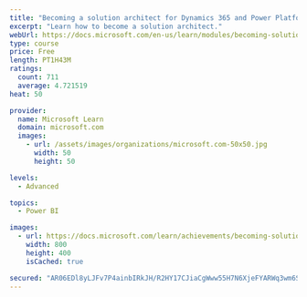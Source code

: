 ```yaml
---
title: "Becoming a solution architect for Dynamics 365 and Power Platform"
excerpt: "Learn how to become a solution architect."
webUrl: https://docs.microsoft.com/en-us/learn/modules/becoming-solution-architect/
type: course
price: Free
length: PT1H43M
ratings:
  count: 711
  average: 4.721519
heat: 50

provider:
  name: Microsoft Learn
  domain: microsoft.com
  images:
    - url: /assets/images/organizations/microsoft.com-50x50.jpg
      width: 50
      height: 50

levels:
  - Advanced

topics:
  - Power BI

images:
  - url: https://docs.microsoft.com/learn/achievements/becoming-solution-architect-social.png
    width: 800
    height: 400
    isCached: true

secured: "AR06EDl8yLJFv7P4ainbIRkJH/R2HY17CJiaCgWww55H7N6XjeFYARWq3wm6S4jT5Aq+oNiVnYy8S/6EvbOMviG72dFiHa2xiALxJYctfGMDp2Tja637Bx90Nk7wSVazz8v5iWlnTjFLEN1NAqs2D0v8d8E97ognrmx9YoOX3scDyToI9J9n4wVQlYueNQvkBjAnzEFO/jMtFsUf1SOD3djLztM+M7kbHdVj0ZZMdHoSgm70BQmRgOQfiNBLdKLqTo6XbiK7QeRLHC47KeYVBvXqj3A7xMzAFfY501FZV18DCqn2vz+0ZY32MqdGIut+ecgOIbEmUOL7TAvzdaFj1FingAnI4HCekPpQFqhNWAhoSE+LIhJf/hwc8afueKergfPhLeS80Qc3SdP+iN6k28Foq+/Jyi/M6SI2QGbReVY=;LBo7j/n++TQOv7dkdq/8gQ=="
---
```


